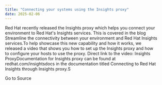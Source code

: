 ```yaml
---
title: "Connecting your systems using the Insights proxy"
date: 2025-02-06
---
```


Red Hat recently released the Insights proxy which helps you connect your environment to Red Hat's Insights services. This is covered in the blog Streamline the connectivity between your environment and Red Hat Insights services.To help showcase this new capability and how it works, we released a video that shows you how to set up the Insights proxy and how to configure your hosts to use the proxy. Direct link to the video: Insights ProxyDocumentation for Insights proxy can be found at redhat.com/insightsdocs in the documentation titled Connecting to Red Hat Insights through Insights proxy.S

Go to Source
